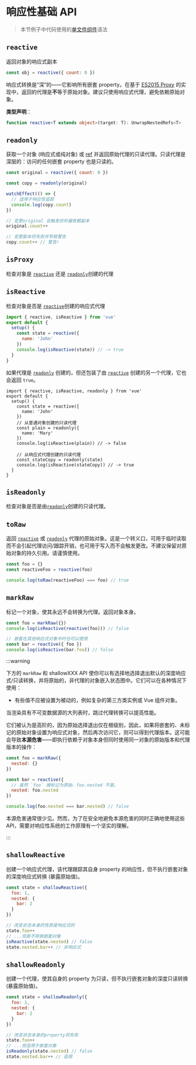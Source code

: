 # 响应性基础 API

> 本节例子中代码使用的[单文件组件](../guide/single-file-component.html)语法

## `reactive`

返回对象的响应式副本

```js
const obj = reactive({ count: 0 })
```

响应式转换是“深”的——它影响所有嵌套 property。在基于 [ES2015 Proxy](https://developer.mozilla.org/en-US/docs/Web/JavaScript/Reference/Global_Objects/Proxy) 的实现中，返回的代理是**不**等于原始对象。建议只使用响应式代理，避免依赖原始对象。

**类型声明**：

```ts
function reactive<T extends object>(target: T): UnwrapNestedRefs<T>
```

## `readonly`

获取一个对象 (响应式或纯对象) 或 [ref](./refs-api.html#ref) 并返回原始代理的只读代理。只读代理是深层的：访问的任何嵌套 property 也是只读的。

```js
const original = reactive({ count: 0 })

const copy = readonly(original)

watchEffect(() => {
  // 适用于响应性追踪
  console.log(copy.count)
})

// 变更original 会触发侦听器依赖副本
original.count++

// 变更副本将失败并导致警告
copy.count++ // 警告!
```

## `isProxy`

检查对象是 [`reactive`](#reactive) 还是 [`readonly`](#readonly)创建的代理

## `isReactive`

检查对象是否是 [`reactive`](#reactive)创建的响应式代理

```js
import { reactive, isReactive } from 'vue'
export default {
  setup() {
    const state = reactive({
      name: 'John'
    })
    console.log(isReactive(state)) // -> true
  }
}
```


如果代理是 [`readonly`](#readonly) 创建的，但还包装了由 [`reactive`](#reactive) 创建的另一个代理，它也会返回 `true`。


```js{7-15}
import { reactive, isReactive, readonly } from 'vue'
export default {
  setup() {
    const state = reactive({
      name: 'John'
    })
    // 从普通对象创建的只读代理
    const plain = readonly({
      name: 'Mary'
    })
    console.log(isReactive(plain)) // -> false

    // 从响应式代理创建的只读代理
    const stateCopy = readonly(state)
    console.log(isReactive(stateCopy)) // -> true
  }
}
```

## `isReadonly`

检查对象是否是由[`readonly`](#readonly)创建的只读代理。

## `toRaw`

返回 [`reactive`](#reactive) 或 [`readonly`](#readonly) 代理的原始对象。这是一个转义口，可用于临时读取而不会引起代理访问/跟踪开销，也可用于写入而不会触发更改。不建议保留对原始对象的持久引用。请谨慎使用。

```js
const foo = {}
const reactiveFoo = reactive(foo)

console.log(toRaw(reactiveFoo) === foo) // true
```

## `markRaw`

标记一个对象，使其永远不会转换为代理。返回对象本身。

```js
const foo = markRaw({})
console.log(isReactive(reactive(foo))) // false

// 嵌套在其他响应式对象中时也可以使用
const bar = reactive({ foo })
console.log(isReactive(bar.foo)) // false
```

:::warning

下方的 `markRaw` 和 shallowXXX API 使你可以有选择地选择退出默认的深度响应式/只读转换，并将原始的，非代理的对象嵌入状态图中。它们可以在各种情况下使用：

- 有些值不应被设置为被动的，例如复杂的第三方类实例或 Vue 组件对象。

当渲染具有不可变数据源的大列表时，跳过代理转换可以提高性能。


它们被认为是高阶的，因为原始选择退出仅在根级别，因此，如果将嵌套的、未标记的原始对象设置为响应式对象，然后再次访问它，则可以得到代理版本。这可能会导致**本源危害**——即执行依赖于对象本身但同时使用同一对象的原始版本和代理版本的操作：

```js
const foo = markRaw({
  nested: {}
})

const bar = reactive({
  // 虽然 `foo` 被标记为原始，foo.nested 不是。
  nested: foo.nested
})

console.log(foo.nested === bar.nested) // false
```

本源危害通常很少见。然而，为了在安全地避免本源危害的同时正确地使用这些 API，需要对响应性系统的工作原理有一个坚实的理解。

:::

## `shallowReactive`

创建一个响应式代理，该代理跟踪其自身 property 的响应性，但不执行嵌套对象的深度响应式转换 (暴露原始值)。

```js
const state = shallowReactive({
  foo: 1,
  nested: {
    bar: 2
  }
})

// 改变状态本身的性质是响应式的
state.foo++
// ...但是不转换嵌套对象
isReactive(state.nested) // false
state.nested.bar++ // 非响应式
```

## `shallowReadonly`

创建一个代理，使其自身的 property 为只读，但不执行嵌套对象的深度只读转换 (暴露原始值)。


```js
const state = shallowReadonly({
  foo: 1,
  nested: {
    bar: 2
  }
})

// 改变状态本身的property将失败
state.foo++
// ...但适用于嵌套对象
isReadonly(state.nested) // false
state.nested.bar++ // 适用
```
